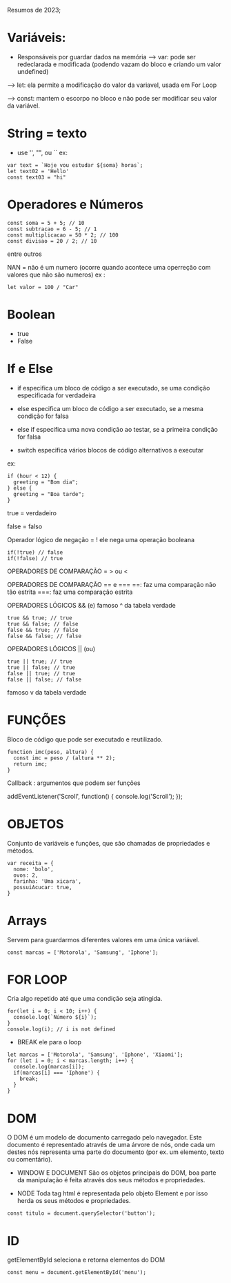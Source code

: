 Resumos de 2023;

# Variáveis:
* Responsáveis por guardar dados na memória
--> var: pode ser redeclarada e modificada (podendo vazam do bloco e criando um valor undefined)

--> let: ela permite a modificação do valor da variavel, usada em For Loop

--> const: mantem o escorpo no bloco e não pode ser modificar seu valor da variável.

# String = texto

* use '', "", ou ``
ex:
```
var text = `Hoje vou estudar ${soma} horas`;
let text02 = 'Hello'
const text03 = "hi"
```

# Operadores e Números
```
const soma = 5 + 5; // 10
const subtracao = 6 - 5; // 1
const multiplicacao = 50 * 2; // 100
const divisao = 20 / 2; // 10
```
entre outros

NAN = não é um numero (ocorre quando acontece uma operreção com valores que não são numeros)
ex : 
```
let valor = 100 / "Car"
```

# Boolean 
* true
* False

# If e Else

* if especifica um bloco de código a ser executado, se uma condição especificada for verdadeira

* else especifica um bloco de código a ser executado, se a mesma condição for falsa

* else if especifica uma nova condição ao testar, se a primeira condição for falsa

* switch especifica vários blocos de código alternativos a executar

ex:
```
if (hour < 12) {
  greeting = "Bom dia";
} else {
  greeting = "Boa tarde";
}
```
true = verdadeiro

false = falso

Operador lógico de negação = !
ele nega uma operação booleana
```
if(!true) // false
if(!false) // true
```

OPERADORES DE COMPARAÇÃO = > ou <

OPERADORES DE COMPARAÇÃO == e ===
 ==: faz uma comparação não tão estrita
 ===: faz uma comparação estrita

OPERADORES LÓGICOS && (e)
famoso ^ da tabela verdade
```
true && true; // true
true && false; // false
false && true; // false
false && false; // false
```

OPERADORES LÓGICOS || (ou)
```
true || true; // true
true || false; // true
false || true; // true
false || false; // false
```
famoso v da tabela verdade

# FUNÇÕES
Bloco de código que pode ser executado e reutilizado.
```
function imc(peso, altura) {
  const imc = peso / (altura ** 2);
  return imc;
}
```
Callback : argumentos que podem ser funções 

addEventListener('Scroll', function() {
  console.log('Scroll');
});

# OBJETOS

Conjunto de variáveis e funções, que são chamadas de propriedades e métodos.
```
var receita = {
  nome: 'bolo',
  ovos: 2,
  farinha: 'Uma xicara',
  possuiAcucar: true,
}
```

# Arrays
Servem para guardarmos diferentes valores em uma única variável.
```
const marcas = ['Motorola', 'Samsung', 'Iphone'];
```

# FOR LOOP
Cria algo repetido até que uma condição seja atingida.
```
for(let i = 0; i < 10; i++) {
  console.log(`Número ${i}`);
}
console.log(i); // i is not defined
```
* BREAK
ele para o loop
```
let marcas = ['Motorola', 'Samsung', 'Iphone', 'Xiaomi'];
for (let i = 0; i < marcas.length; i++) {
  console.log(marcas[i]);
  if(marcas[i] === 'Iphone') {
    break;
  }
}
```

# DOM
O DOM é um modelo de documento carregado pelo navegador. Este documento é representado através de uma árvore de nós, onde cada um destes nós representa uma parte do documento (por ex. um elemento, texto ou comentário).

* WINDOW E DOCUMENT
São os objetos principais do DOM, boa parte da manipulação é feita através dos seus métodos e propriedades.

* NODE
Toda tag html é representada pelo objeto Element e por isso herda os seus métodos e propriedades.

```
const titulo = document.querySelector('button');
```

# ID
getElementById seleciona e retorna elementos do DOM

```
const menu = document.getElementById('menu');
```
